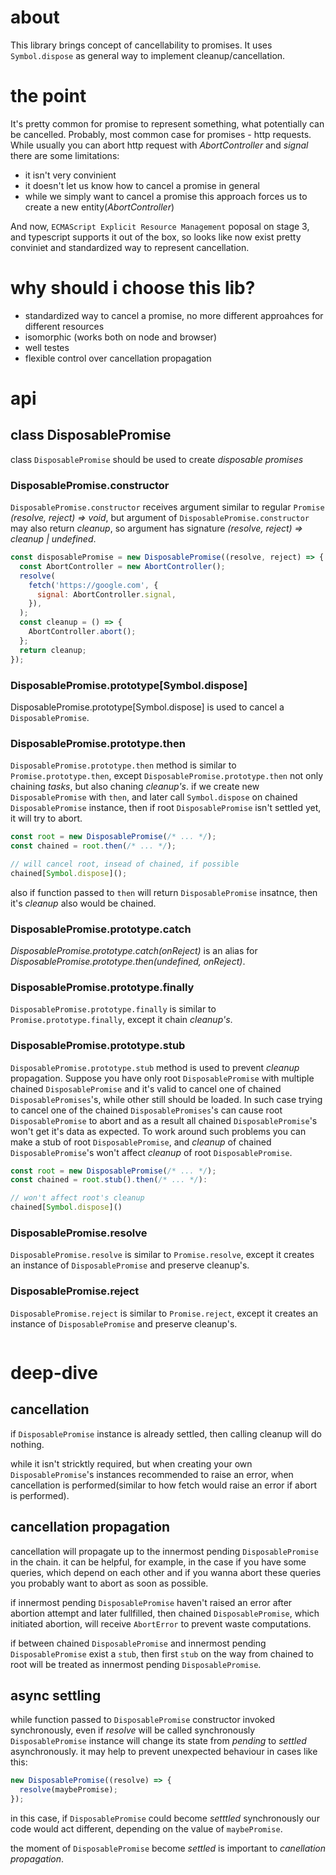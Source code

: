 # about

This library brings concept of cancellability to promises.
It uses `Symbol.dispose` as general way to implement cleanup/cancellation.

# the point

It's pretty common for promise to represent something, what potentially can be cancelled.
Probably, most common case for promises - http requests.
While usually you can abort http request with _AbortController_ and _signal_ there are some limitations:

- it isn't very convinient
- it doesn't let us know how to cancel a promise in general
- while we simply want to cancel a promise this approach forces us to create a new entity(_AbortController_)

And now, `ECMAScript Explicit Resource Management` poposal on stage 3, and typescript supports it out of the box, so looks like now exist pretty conviniet and standardized way to represent cancellation.

# why should i choose this lib?

- standardized way to cancel a promise, no more different approahces for different resources
- isomorphic (works both on node and browser)
- well testes
- flexible control over cancellation propagation

# api

## class DisposablePromise

class `DisposablePromise` should be used to create _disposable promises_

### DisposablePromise.constructor

`DisposablePromise.constructor` receives argument similar to regular `Promise` _(resolve, reject) => void_,
but argument of `DisposablePromise.constructor` may also return _cleanup_, so argument has signature _(resolve, reject) => cleanup | undefined_.

```js
const disposablePromise = new DisposablePromise((resolve, reject) => {
  const AbortController = new AbortController();
  resolve(
    fetch('https://google.com', {
      signal: AbortController.signal,
    }),
  );
  const cleanup = () => {
    AbortController.abort();
  };
  return cleanup;
});
```

### DisposablePromise.prototype[Symbol.dispose]

DisposablePromise.prototype[Symbol.dispose] is used to cancel a `DisposablePromise`.

### DisposablePromise.prototype.then

`DisposablePromise.prototype.then` method is similar to `Promise.prototype.then`, except `DisposablePromise.prototype.then` not only chaining _tasks_, but also chaning _cleanup's_.
if we create new `DisposablePromise` with `then`, and later call `Symbol.dispose` on chained `DisposablePromise` instance, then if root `DisposablePromise` isn't settled yet, it will try to abort.

```js
const root = new DisposablePromise(/* ... */);
const chained = root.then(/* ... */);

// will cancel root, insead of chained, if possible
chained[Symbol.dispose]();
```

also if function passed to `then` will return `DisposablePromise` insatnce, then it's _cleanup_ also would be chained.

### DisposablePromise.prototype.catch

_DisposablePromise.prototype.catch(onReject)_ is an alias for _DisposablePromise.prototype.then(undefined, onReject)_.

### DisposablePromise.prototype.finally

`DisposablePromise.prototype.finally` is similar to `Promise.prototype.finally`, except it chain _cleanup's_.

### DisposablePromise.prototype.stub

`DisposablePromise.prototype.stub` method is used to prevent _cleanup_ propagation.
Suppose you have only root `DisposablePromise` with multiple chained `DisposablePromise` and it's valid to cancel one of chained `DisposablePromises`'s, while other still should be loaded.
In such case trying to cancel one of the chained `DisposablePromises`'s can cause root `DisposablePromise` to abort and as a result all chained `DisposablePromise`'s won't get it's data as expected.
To work around such problems you can make a stub of root `DisposablePromise`, and _cleanup_ of chained `DisposablePromise`'s won't affect _cleanup_ of root `DisposablePromise`.

```js
const root = new DisposablePromise(/* ... */);
const chained = root.stub().then(/* ... */):

// won't affect root's cleanup
chained[Symbol.dispose]()
```

### DisposablePromise.resolve

`DisposablePromise.resolve` is similar to `Promise.resolve`, except it creates an instance of `DisposablePromise` and preserve cleanup's.

### DisposablePromise.reject

`DisposablePromise.reject` is similar to `Promise.reject`, except it creates an instance of `DisposablePromise` and preserve cleanup's.

```

```

# deep-dive

## cancellation

if `DisposablePromise` instance is already settled, then calling cleanup will do nothing.

while it isn't stricktly required, but when creating your own `DisposablePromise`'s instances recommended to raise an error, when cancellation is performed(similar to how fetch would raise an error if abort is performed).

## cancellation propagation

cancellation will propagate up to the innermost pending `DisposablePromise` in the chain.
it can be helpful, for example, in the case if you have some queries, which depend on each other and if you wanna abort these queries you probably want to abort as soon as possible.

if innermost pending `DisposablePromise` haven't raised an error after abortion attempt and later fullfilled, then chained `DisposablePromise`, which initiated abortion, will receive `AbortError` to prevent waste computations.

if between chained `DisposablePromise` and innermost pending `DisposablePromise` exist a `stub`, then first `stub` on the way from chained to root will be treated as innermost pending `DisposablePromise`.

## async settling

while function passed to `DisposablePromise` constructor invoked synchronously, even if _resolve_ will be called synchronously `DisposablePromise` instance will change its state from _pending_ to _settled_ asynchronously.
it may help to prevent unexpected behaviour in cases like this:

```js
new DisposablePromise((resolve) => {
  resolve(maybePromise);
});
```

in this case, if `DisposablePromise` could become _setttled_ synchronously our code would act different, depending on the value of `maybePromise`.

the moment of `DisposablePromise` become _settled_ is important to _canellation propagation_.
